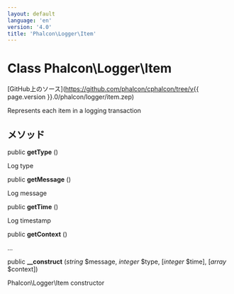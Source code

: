 ```yaml
---
layout: default
language: 'en'
version: '4.0'
title: 'Phalcon\Logger\Item'
---
```


# Class **Phalcon\Logger\Item**

[GitHub上のソース](https://github.com/phalcon/cphalcon/tree/v{{ page.version }}.0/phalcon/logger/item.zep)

Represents each item in a logging transaction

## メソッド

public **getType** ()

Log type

public **getMessage** ()

Log message

public **getTime** ()

Log timestamp

public **getContext** ()

...

public **__construct** (*string* $message, *integer* $type, [*integer* $time], [*array* $context])

Phalcon\Logger\Item constructor